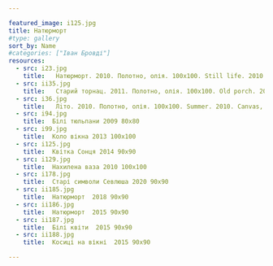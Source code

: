 ```yaml
---

featured_image: i125.jpg
title: Натюрморт
#type: gallery
sort_by: Name
#categories: ["Іван Бровді"]
resources:
  - src: i23.jpg
    title:	 Натюрморт. 2010. Полотно, олія. 100х100. Still life. 2010. Canvas, oil. 
  - src: ii35.jpg
    title:	 Старий торнац. 2011. Полотно, олія. 100х100. Old porch. 2011. Canvas, oil.
  - src: i36.jpg
    title:	 Лiто. 2010. Полотно, олія. 100х100. Summer. 2010. Canvas, oil. 100x100.   
  - src: i94.jpg
    title:	Білі тюльпани 2009 80х80
  - src: i99.jpg
    title:	Коло вікна 2013 100х100
  - src: i125.jpg
    title:	Квітка Сонця 2014 90х90
  - src: i129.jpg
    title:	Нахилена ваза 2010 100х100
  - src: i178.jpg	
    title:	Старі символи Севлюша 2020 90х90
  - src: ii185.jpg	
    title:	Натюрморт  2018 90х90
  - src: ii186.jpg	
    title:	Натюрморт  2015 90х90
  - src: ii187.jpg	
    title:	Білі квіти  2015 90х90
  - src: ii188.jpg	
    title:	Косиці на вікні  2015 90х90

---
```

